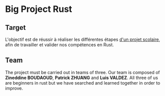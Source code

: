 # Big Project Rust

## Target

L'objectif est de réussir à réaliser les différentes étapes [d'un projet scolaire](https://rust-esgi.github.io/AL1/big_project.html), afin de travailler et valider nos compétences en Rust.

## Team
 
 The project must be carried out in teams of three. Our team is composed of **Zineddine BOUDAOUD**, **Patrick ZHUANG** and **Luis VALDEZ**. All three of us are beginners in rust but we have searched and learned together in order to improve.